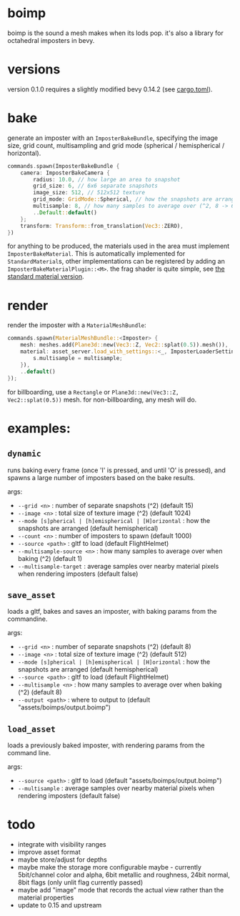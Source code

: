 # boimp
boimp is the sound a mesh makes when its lods pop. it's also a library for octahedral imposters in bevy.

# versions
version 0.1.0 requires a slightly modified bevy 0.14.2 (see [cargo.toml](Cargo.toml)).

# bake
generate an imposter with an `ImposterBakeBundle`, specifying the image size, grid count, multisampling and grid mode (spherical / hemispherical / horizontal).

```rs
commands.spawn(ImposterBakeBundle {
    camera: ImposterBakeCamera {
        radius: 10.0, // how large an area to snapshot
        grid_size: 6, // 6x6 separate snapshots
        image_size: 512, // 512x512 texture
        grid_mode: GridMode::Spherical, // how the snapshots are arranged
        multisample: 8, // how many samples to average over (^2, 8 -> 64 samples)
        ..Default::default()
    };
    transform: Transform::from_translation(Vec3::ZERO),
})
```

for anything to be produced, the materials used in the area must implement `ImposterBakeMaterial`. This is automatically implemented for `StandardMaterial`s, other implementations can be registered by adding an `ImposterBakeMaterialPlugin::<M>`. the frag shader is quite simple, see [the standard material version](src/shaders/standard_material_imposter_baker.wgsl).

# render
render the imposter with a `MaterialMeshBundle`:

```rs
commands.spawn(MaterialMeshBundle::<Imposter> {
    mesh: meshes.add(Plane3d::new(Vec3::Z, Vec2::splat(0.5)).mesh()),
    material: asset_server.load_with_settings::<_, ImposterLoaderSettings>(source, move |s| {
        s.multisample = multisample;
    }),
    ..default()
});
```

for billboarding, use a `Rectangle` or `Plane3d::new(Vec3::Z, Vec2::splat(0.5))` mesh. for non-billboarding, any mesh will do.

# examples:
## `dynamic` 
runs baking every frame (once 'I' is pressed, and until 'O' is pressed), and spawns a large number of imposters based on the bake results.

args:
- `--grid <n>` : number of separate snapshots (^2) (default 15)
- `--image <n>` : total size of texture image (^2) (default 1024)
- `--mode [s]pherical | [h]emispherical | [H]orizontal` : how the snapshots are arranged (default hemispherical)
- `--count <n>` : number of imposters to spawn (default 1000)
- `--source <path>` : gltf to load (default FlightHelmet)
- `--multisample-source <n>` : how many samples to average over when baking (^2) (default 1)
- `--multisample-target` : average samples over nearby material pixels when rendering imposters (default false)


## `save_asset`
loads a gltf, bakes and saves an imposter, with baking params from the commandine.

args:
- `--grid <n>` : number of separate snapshots (^2) (default 8)
- `--image <n>` : total size of texture image (^2) (default 512)
- `--mode [s]pherical | [h]emispherical | [H]orizontal` : how the snapshots are arranged (default hemispherical)
- `--source <path>` : gltf to load (default FlightHelmet)
- `--multisample <n>` : how many samples to average over when baking (^2) (default 8)
- `--output <path>` : where to output to (default "assets/boimps/output.boimp")


## `load_asset`
loads a previously baked imposter, with rendering params from the command line.

args:
- `--source <path>` : gltf to load (default "assets/boimps/output.boimp")
- `--multisample` : average samples over nearby material pixels when rendering imposters (default false)


# todo
- integrate with visibility ranges
- improve asset format
- maybe store/adjust for depths
- maybe make the storage more configurable maybe - currently 5bit/channel color and alpha, 6bit metallic and roughness, 24bit normal, 8bit flags (only unlit flag currently passed)
- maybe add "image" mode that records the actual view rather than the material properties
- update to 0.15 and upstream
